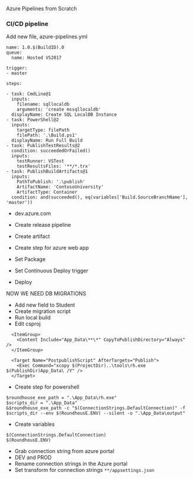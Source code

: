 Azure Pipelines from Scratch

### CI/CD pipeline
Add new file, azure-pipelines.yml
```
name: 1.0.$(BuildID).0
queue:
  name: Hosted VS2017

trigger:
- master

steps:

- task: CmdLine@1
  inputs:
    filename: sqllocaldb
    arguments: 'create mssqllocaldb'
  displayName: Create SQL LocalDB Instance
- task: PowerShell@2
  inputs:
    targetType: filePath
    filePath: '.\Build.ps1'
  displayName: Run Full Build
- task: PublishTestResults@2
  condition: succeededOrFailed()
  inputs:
    testRunner: VSTest
    testResultsFiles: '**/*.trx'
- task: PublishBuildArtifacts@1
  inputs:
    PathToPublish: '.\publish'
    ArtifactName: 'ContosoUniversity'
    ArtifactType: Container
  condition: and(succeeded(), eq(variables['Build.SourceBranchName'], 'master'))
```
 - dev.azure.com

 - Create release pipeline
 - Create artifact
 - Create step for azure web app
 - Set Package
 - Set Continuous Deploy trigger
 
 - Deploy

NOW WE NEED DB MIGRATIONS
 - Add new field to Student
 - Create migration script
 - Run local build
 - Edit csproj
```
  <ItemGroup>
    <Content Include="App_Data\**\*" CopyToPublishDirectory="Always" />
  </ItemGroup>

  <Target Name="PostpublishScript" AfterTargets="Publish">
    <Exec Command="xcopy $(ProjectDir)..\tools\rh.exe $(PublishDir)App_Data\ /Y" />
  </Target>

```

 - Create step for powershell
```
$roundhouse_exe_path = ".\App_Data\rh.exe"
$scripts_dir = ".\App_Data"
&$roundhouse_exe_path -c "$(ConnectionStrings.DefaultConnection)" -f $scripts_dir --env $(RoundhousE.ENV) --silent -o ".\App_Data\output"
```
 - Create variables
```
$(ConnectionStrings.DefaultConnection)
$(RoundhousE.ENV)
```
 - Grab connection string from azure portal
 - DEV and PROD
 - Rename connection strings in the Azure portal 
 - Set transform for connection strings `**/appsettings.json`
 
 

